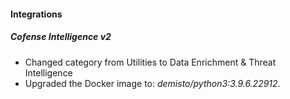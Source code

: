 #### Integrations
##### Cofense Intelligence v2
* Changed category from Utilities to Data Enrichment & Threat Intelligence
* Upgraded the Docker image to: *demisto/python3:3.9.6.22912*.
